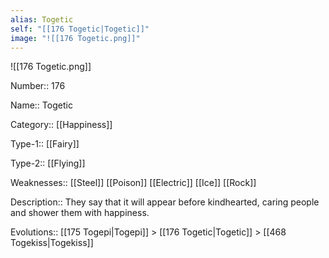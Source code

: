 ```yaml
---
alias: Togetic
self: "[[176 Togetic|Togetic]]"
image: "![[176 Togetic.png]]"
---
```


![[176 Togetic.png]]


Number:: 176

Name:: Togetic

Category:: [[Happiness]]

Type-1:: [[Fairy]]

Type-2:: [[Flying]]

Weaknesses:: [[Steel]] [[Poison]] [[Electric]] [[Ice]] [[Rock]]

Description:: They say that it will appear before kindhearted, caring people and shower them with happiness.

Evolutions:: [[175 Togepi|Togepi]] > [[176 Togetic|Togetic]] > [[468 Togekiss|Togekiss]]